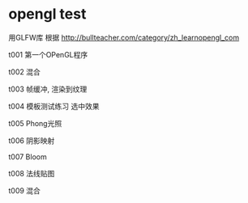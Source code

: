 # opengl test

用GLFW库  根据 http://bullteacher.com/category/zh_learnopengl_com

t001   第一个OPenGL程序  
   
t002   混合  

t003   帧缓冲,  渲染到纹理  

t004   模板测试练习  选中效果  

t005   Phong光照  

t006   阴影映射 

t007   Bloom

t008   法线贴图

t009   混合
